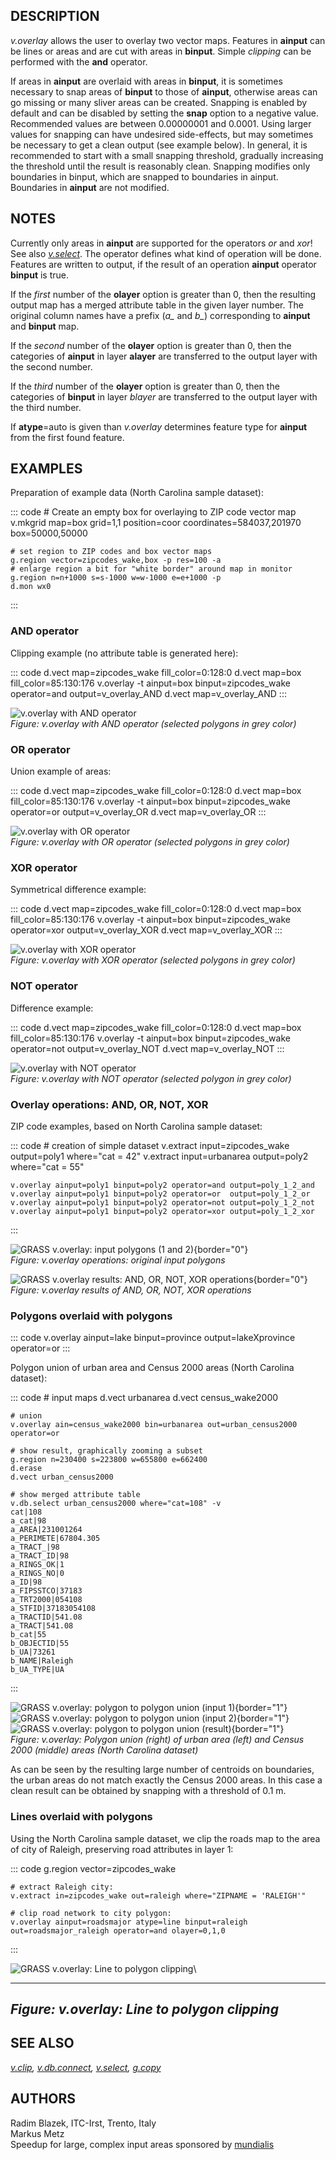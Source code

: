 ## DESCRIPTION

*v.overlay* allows the user to overlay two vector maps. Features in
**ainput** can be lines or areas and are cut with areas in **binput**.
Simple *clipping* can be performed with the **and** operator.

If areas in **ainput** are overlaid with areas in **binput**, it is
sometimes necessary to snap areas of **binput** to those of **ainput**,
otherwise areas can go missing or many sliver areas can be created.
Snapping is enabled by default and can be disabled by setting the
**snap** option to a negative value. Recommended values are between
0.00000001 and 0.0001. Using larger values for snapping can have
undesired side-effects, but may sometimes be necessary to get a clean
output (see example below). In general, it is recommended to start with
a small snapping threshold, gradually increasing the threshold until the
result is reasonably clean. Snapping modifies only boundaries in binput,
which are snapped to boundaries in ainput. Boundaries in **ainput** are
not modified.

## NOTES

Currently only areas in **ainput** are supported for the operators *or*
and *xor*! See also *[v.select](v.select.html)*. The operator defines
what kind of operation will be done. Features are written to output, if
the result of an operation **ainput** operator **binput** is true.

If the *first* number of the **olayer** option is greater than 0, then
the resulting output map has a merged attribute table in the given layer
number. The original column names have a prefix (*a\_* and *b\_*)
corresponding to **ainput** and **binput** map.

If the *second* number of the **olayer** option is greater than 0, then
the categories of **ainput** in layer **alayer** are transferred to the
output layer with the second number.

If the *third* number of the **olayer** option is greater than 0, then
the categories of **binput** in layer *blayer* are transferred to the
output layer with the third number.

If **atype**=auto is given than *v.overlay* determines feature type for
**ainput** from the first found feature.

## EXAMPLES

Preparation of example data (North Carolina sample dataset):

::: code
    # Create an empty box for overlaying to ZIP code vector map
    v.mkgrid map=box grid=1,1 position=coor coordinates=584037,201970 box=50000,50000

    # set region to ZIP codes and box vector maps
    g.region vector=zipcodes_wake,box -p res=100 -a
    # enlarge region a bit for "white border" around map in monitor
    g.region n=n+1000 s=s-1000 w=w-1000 e=e+1000 -p
    d.mon wx0
:::

### AND operator

Clipping example (no attribute table is generated here):

::: code
    d.vect map=zipcodes_wake fill_color=0:128:0
    d.vect map=box fill_color=85:130:176
    v.overlay -t ainput=box binput=zipcodes_wake operator=and output=v_overlay_AND
    d.vect map=v_overlay_AND
:::

![v.overlay with AND operator](v_overlay_op_and.png)\
*Figure: v.overlay with AND operator (selected polygons in grey color)*

### OR operator

Union example of areas:

::: code
    d.vect map=zipcodes_wake fill_color=0:128:0
    d.vect map=box fill_color=85:130:176
    v.overlay -t ainput=box binput=zipcodes_wake operator=or output=v_overlay_OR
    d.vect map=v_overlay_OR
:::

![v.overlay with OR operator](v_overlay_op_or.png)\
*Figure: v.overlay with OR operator (selected polygons in grey color)*

### XOR operator

Symmetrical difference example:

::: code
    d.vect map=zipcodes_wake fill_color=0:128:0
    d.vect map=box fill_color=85:130:176
    v.overlay -t ainput=box binput=zipcodes_wake operator=xor output=v_overlay_XOR
    d.vect map=v_overlay_XOR
:::

![v.overlay with XOR operator](v_overlay_op_xor.png)\
*Figure: v.overlay with XOR operator (selected polygons in grey color)*

### NOT operator

Difference example:

::: code
    d.vect map=zipcodes_wake fill_color=0:128:0
    d.vect map=box fill_color=85:130:176
    v.overlay -t ainput=box binput=zipcodes_wake operator=not output=v_overlay_NOT
    d.vect map=v_overlay_NOT
:::

![v.overlay with NOT operator](v_overlay_op_not.png)\
*Figure: v.overlay with NOT operator (selected polygon in grey color)*

### Overlay operations: AND, OR, NOT, XOR

ZIP code examples, based on North Carolina sample dataset:

::: code
    # creation of simple dataset
    v.extract input=zipcodes_wake output=poly1 where="cat = 42"
    v.extract input=urbanarea output=poly2 where="cat = 55"

    v.overlay ainput=poly1 binput=poly2 operator=and output=poly_1_2_and
    v.overlay ainput=poly1 binput=poly2 operator=or  output=poly_1_2_or
    v.overlay ainput=poly1 binput=poly2 operator=not output=poly_1_2_not
    v.overlay ainput=poly1 binput=poly2 operator=xor output=poly_1_2_xor
:::

![GRASS v.overlay: input polygons (1 and
2)](v_overlay_poly_1_2.png){border="0"}\
*Figure: v.overlay operations: original input polygons*

![GRASS v.overlay results: AND, OR, NOT, XOR
operations](v_overlay_poly_1_2_a_o_n_x.png){border="0"}\
*Figure: v.overlay results of AND, OR, NOT, XOR operations*

### Polygons overlaid with polygons

::: code
    v.overlay ainput=lake binput=province output=lakeXprovince operator=or
:::

Polygon union of urban area and Census 2000 areas (North Carolina
dataset):

::: code
    # input maps
    d.vect urbanarea
    d.vect census_wake2000

    # union
    v.overlay ain=census_wake2000 bin=urbanarea out=urban_census2000 operator=or

    # show result, graphically zooming a subset
    g.region n=230400 s=223800 w=655800 e=662400
    d.erase
    d.vect urban_census2000

    # show merged attribute table
    v.db.select urban_census2000 where="cat=108" -v
    cat|108
    a_cat|98
    a_AREA|231001264
    a_PERIMETE|67804.305
    a_TRACT_|98
    a_TRACT_ID|98
    a_RINGS_OK|1
    a_RINGS_NO|0
    a_ID|98
    a_FIPSSTCO|37183
    a_TRT2000|054108
    a_STFID|37183054108
    a_TRACTID|541.08
    a_TRACT|541.08
    b_cat|55
    b_OBJECTID|55
    b_UA|73261
    b_NAME|Raleigh
    b_UA_TYPE|UA
:::

![GRASS v.overlay: polygon to polygon union (input
1)](v_overlay_urbanarea.png){border="1"} ![GRASS v.overlay: polygon to
polygon union (input 2)](v_overlay_census_wake2000.png){border="1"}
![GRASS v.overlay: polygon to polygon union
(result)](v_overlay_urban_census2000.png){border="1"}\
*Figure: v.overlay: Polygon union (right) of urban area (left) and
Census 2000 (middle) areas (North Carolina dataset)*

As can be seen by the resulting large number of centroids on boundaries,
the urban areas do not match exactly the Census 2000 areas. In this case
a clean result can be obtained by snapping with a threshold of 0.1 m.

### Lines overlaid with polygons

Using the North Carolina sample dataset, we clip the roads map to the
area of city of Raleigh, preserving road attributes in layer 1:

::: code
    g.region vector=zipcodes_wake

    # extract Raleigh city:
    v.extract in=zipcodes_wake out=raleigh where="ZIPNAME = 'RALEIGH'"

    # clip road network to city polygon:
    v.overlay ainput=roadsmajor atype=line binput=raleigh out=roadsmajor_raleigh operator=and olayer=0,1,0
:::

![GRASS v.overlay: Line to polygon clipping](v_overlay_area_lines.png)\

  -----------------------------------------------
  *Figure: v.overlay: Line to polygon clipping*
  -----------------------------------------------

## SEE ALSO

*[v.clip](v.clip.html), [v.db.connect](v.db.connect.html),
[v.select](v.select.html), [g.copy](g.copy.html)*

## AUTHORS

Radim Blazek, ITC-Irst, Trento, Italy\
Markus Metz\
Speedup for large, complex input areas sponsored by
[mundialis](https://www.mundialis.de)
